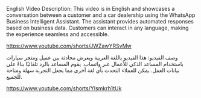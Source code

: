 
English Video Description:
	This video is in English and showcases a conversation between a customer and a car dealership using the WhatsApp Business Intelligent 	Assistant. The assistant provides automated responses based on business data. Customers can interact in any language, making the 	experience seamless and accessible.

https://www.youtube.com/shorts/JWZawYRSvMw



وصف الفيديو:
هذا الفيديو باللغة العربية ويعرض محادثة بين عميل ومتجر سيارات باستخدام المساعد الذكي للأعمال عبر واتساب. يقوم المساعد بالرد تلقائيًا بناءً على بيانات العمل. يمكن للعملاء التحدث بأي لغة أخرى مما يجعل التجربة سهلة ومتاحة للجميع.

https://www.youtube.com/shorts/YIsmkrh1tUk
